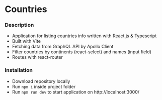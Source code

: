 # Countries

### Description

- Application for listing countries info written with React.js & Typescript
- Built with Vite
- Fetching data from GraphQL API by Apollo Client
- Filter countries by continents (react-select) and names (input field)
- Routes with react-router

### Installation

- Download repository locally
- Run `npm i` inside project folder
- Run `npm run dev` to start application on http://localhost:3000/
